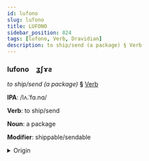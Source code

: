 ```yaml
---
id: lufono
slug: lufono
title: LUFONO
sidebar_position: 824
tags: [lufono, Verb, Dravidian]
description: to ship/send (a package) § Verb
---
```


### lufono&emsp;<span kind="abugida">ʓʃɤƨ</span>

*to ship/send (a package)* **§** [Verb](../../tags/Verb)

**IPA**: /lʌ.ˈfɑ.nɑ/

**Verb**: to ship/send

**Noun**: a package

**Modifier**: shippable/sendable

<details>
    <summary>Origin</summary>
    Telugu రవాణా ravāṇā [rɐvaːnaː]<br/>
    <em>Dravidian Language Family</em>
</details>